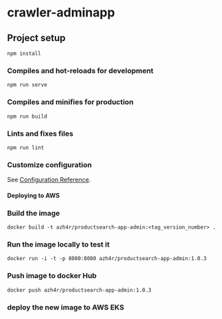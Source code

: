 # crawler-adminapp

## Project setup
```
npm install
```

### Compiles and hot-reloads for development
```
npm run serve
```

### Compiles and minifies for production
```
npm run build
```

### Lints and fixes files
```
npm run lint
```

### Customize configuration
See [Configuration Reference](https://cli.vuejs.org/config/).

#### Deploying to AWS

### Build the image

    docker build -t azh4r/productsearch-app-admin:<tag_version_number> .

### Run the image locally to test it
    docker run -i -t -p 8080:8080 azh4r/productsearch-app-admin:1.0.3

### Push image to docker Hub

    docker push azh4r/productsearch-app-admin:1.0.3

### deploy the new image to AWS EKS




